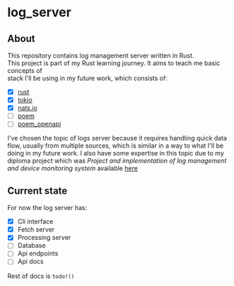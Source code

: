 # log_server

## About

This repository contains log management server written in Rust.\
This project is part of my Rust learning journey. It aims to teach me basic concepts of\
stack I'll be using in my future work, which consists of:
* [x] [rust](https://doc.rust-lang.org/book/)
* [x] [tokio](https://docs.rs/tokio/latest/tokio/)
* [x] [nats.io](https://nats.io)
* [ ] [poem](https://docs.rs/poem/latest/poem/)
* [ ] [poem_openapi](https://docs.rs/poem-openapi/latest/poem_openapi/)

I've chosen the topic of logs server because it requires handling quick data flow, usually from multiple sources, which is similar in a way to what I'll be doing in my future work. I also have some expertise in this topic due to my diploma project which was *Project and implementation of log management and device monitoring system* available [here](https://github.com/koloiyolo/engineering_thesis_django)

## Current state

For now the log server has:
* [x] Cli interface
* [x] Fetch server
* [x] Processing server
* [ ] Database
* [ ] Api endpoints
* [ ] Api docs

Rest of docs is `todo!()`
